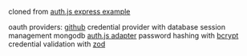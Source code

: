 cloned from [auth.js express example](https://github.com/nextauthjs/next-auth/tree/main/apps/examples/express)

oauth providers: [github](https://authjs.dev/getting-started/providers/github)
credential provider with database session management
mongodb [auth.js adapter](https://authjs.dev/getting-started/adapters/mongodb)
password hashing with [bcrypt](https://github.com/kelektiv/node.bcrypt.js)
credential validation with [zod](https://github.com/colinhacks/zod)